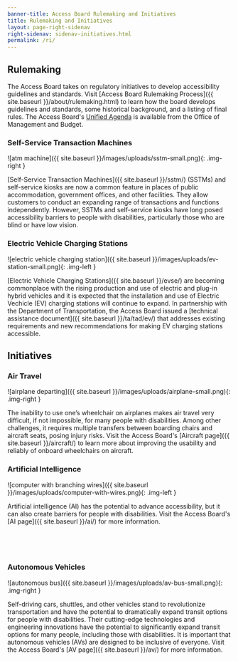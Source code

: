 ```yaml
---
banner-title: Access Board Rulemaking and Initiatives
title: Rulemaking and Initiatives
layout: page-right-sidenav
right-sidenav: sidenav-initiatives.html
permalink: /ri/
---
```

## Rulemaking

The Access Board takes on regulatory initiatives to develop accessibility guidelines and standards.  Visit [Access Board Rulemaking Process]({{ site.baseurl }}/about/rulemaking.html) to learn how the board develops guidelines and standards, some historical background, and a listing of final rules.  The Access Board's [Unified Agenda](https://www.reginfo.gov/public/do/eAgendaMain?operation=OPERATION_GET_AGENCY_RULE_LIST&currentPub=true&agencyCode=&showStage=active&agencyCd=3014) is available from the Office of Management and Budget. 

### Self-Service Transaction Machines

![atm machine]({{ site.baseurl }}/images/uploads/sstm-small.png){: .img-right }

[Self-Service Transaction Machines]({{ site.baseurl }}/sstm/) (SSTMs) and self-service kiosks are now a common feature in places of public accommodation, government offices, and other facilities.  They allow customers to conduct an expanding range of transactions and functions independently.  However, SSTMs and self-service kiosks have long posed accessibility barriers to people with disabilities, particularly those who are blind or have low vision.

### Electric Vehicle Charging Stations

![electric vehicle charging station]({{ site.baseurl }}/images/uploads/ev-station-small.png){: .img-left }

[Electric Vehicle Charging Stations]({{ site.baseurl }}/evse/) are becoming commonplace with the rising production and use of electric and plug-in hybrid vehicles and it is expected that the installation and use of Electric Vechicle (EV) charging stations will continue to expand.  In partnership with the Department of Transportation, the Access Board issued a [technical assistance document]({{ site.baseurl }}/ta/tad/ev/) that addresses existing requirements and new recommendations for making EV charging stations accessible.

## Initiatives

### Air Travel

![airplane departing]({{ site.baseurl }}/images/uploads/airplane-small.png){: .img-right }

The inability to use one’s wheelchair on airplanes makes air travel very difficult, if not impossible, for many people with disabilities.  Among other challenges, it requires multiple transfers between boarding chairs and aircraft seats, posing injury risks.  Visit the Access Board's [Aircraft page]({{ site.baseurl }}/aircraft/) to learn more about improving the usability and reliably of onboard wheelchairs on aircraft.

### Artificial Intelligence

![computer with branching wires]({{ site.baseurl }}/images/uploads/computer-with-wires.png){: .img-left }

Artificial intelligence (AI) has the potential to advance accessibility, but it can also create barriers for people with disabilities. Visit the Access Board's [AI page]({{ site.baseurl }}/ai/) for more information.

&nbsp;

&nbsp;

### Autonomous Vehicles

![autonomous bus]({{ site.baseurl }}/images/uploads/av-bus-small.png){: .img-right }

Self-driving cars, shuttles, and other vehicles stand to revolutionize transportation and have the potential to dramatically expand transit options for people with disabilities.  Their cutting-edge technologies and engineering innovations have the potential to significantly expand transit options for many people, including those with disabilities.  It is important that autonomous vehicles (AVs) are designed to be inclusive of everyone. Visit the Access Board's [AV page]({{ site.baseurl }}/av/) for more information.
